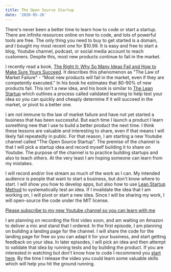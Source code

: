 ```yaml
---
title: The Open Source Startup
date: '2020-05-26'
---
```


There's never been a better time to learn how to code or start a startup. There are infinite resources online on how to code, and lots of powerful tools are free. The only thing you need to buy to get started is a domain, and I bought my most recent one for \$10.99. It is easy and free to start a blog, Youtube channel, podcast, or social media account to reach customers. Despite this, most new products continue to fail in the market.

I recently read a book, [The Right It: Why So Many Ideas Fail and How to Make Sure Yours Succeed](https://www.amazon.com/Right-Many-Ideas-Yours-Succeed-ebook/dp/B07CKRYYZK). It describes this phenomenon as "The Law of Market Failure" - "Most new products will fail in the market, even if they are competently executed." In his book he estimates that 80-90% of new products fail. This isn't a new idea, and his book is similar to [The Lean Startup](https://www.amazon.com/Lean-Startup-Entrepreneurs-Continuous-Innovation-ebook/dp/B004J4XGN6) which outlines a process called validated learning to help test your idea so you can quickly and cheaply determine if it will succeed in the market, or pivot to a better one.

I am not immune to the law of market failure and have not yet started a business that has been successful. But each time I launch a product I learn something new that I use to build a better product the next time. I think these lessons are valuable and interesting to share, even if that means I will likely fail repeatedly in public. For that reason, I am starting a new Youtube channel called "The Open Source Startup". The premise of the channel is that I will pick a startup idea and record myself building it to share on Youtube. The purpose of the channel is to practice building startups and also to teach others. At the very least I am hoping someone can learn from my mistakes.

I will record and/or live stream as much of the work as I can. My intended audience is people that want to start a business, but don't know where to start. I will show you how to develop apps, but also how to use [Lean Startup Method](https://www.ryanyosua.me/how-to-start-a-lean-startup/) to systematically test an idea. If I invalidate the idea that I am working on, I will pivot or start a new idea. Since I will be sharing my work, I will open-source the code under the MIT license.

[Please subscribe to my new Youtube channel so you can learn with me](https://www.youtube.com/channel/UClqbavbIJWxl-iMBpHb37JA)

I am planning on recording the first video soon, and am waiting on Amazon to deliver a mic and stand that I ordered. In the first episode, I am planning on building a landing page for the channel. I will share the code for the landing page for free so you can adapt it for your business, and start getting feedback on your idea. In later episodes, I will pick an idea and then attempt to validate that idea by running tests and by building the product. If you are interested in watching but don't know how to code I recommend you [start here](https://www.ryanyosua.me/learn-to-code/). By the time I release the video you could learn some valuable skills which will help you hit the ground running.
